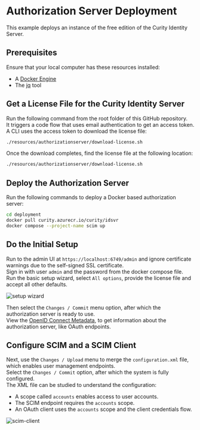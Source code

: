 # Authorization Server Deployment

This example deploys an instance of the free edition of the Curity Identity Server.

## Prerequisites

Ensure that your local computer has these resources installed:

- A [Docker Engine](https://docs.docker.com/engine/install)
- The [jq](https://jqlang.github.io/jq/download) tool

## Get a License File for the Curity Identity Server

Run the following command from the root folder of this GitHub repository.\
It triggers a code flow that uses email authentication to get an access token.\
A CLI uses the access token to download the license file:

```bash
./resources/authorizationserver/download-license.sh
```

Once the download completes, find the license file at the following location:

```bash
./resources/authorizationserver/download-license.sh
```

## Deploy the Authorization Server

Run the following commands to deploy a Docker based authorization server:

```bash
cd deployment
docker pull curity.azurecr.io/curity/idsvr
docker compose --project-name scim up
```

## Do the Initial Setup

Run to the admin UI at `https://localhost:6749/admin` and ignore certificate warnings due to the self-signed SSL certificate.\
Sign in with user `admin` and the password from the docker compose file.\
Run the basic setup wizard, select `All options`, provide the license file and accept all other defaults.

![setup wizard](setup-wizard.png)

Then select the `Changes / Commit` menu option, after which the authorization server is ready to use.\
View the [OpenID Connect Metadata](http://localhost:8443/oauth/v2/oauth-anonymous/.well-known/openid-configuration), to get information about the authorization server, like OAuth endpoints.

## Configure SCIM and a SCIM Client

Next, use the `Changes / Upload` menu to merge the `configuration.xml` file, which enables user management endpoints.\
Select the `Changes / Commit` option, after which the system is fully configured.\
The XML file can be studied to understand the configuration:

- A scope called `accounts` enables access to user accounts.
- The SCIM endpoint requires the  `accounts` scope.
- An OAuth client uses the `accounts` scope and the client credentials flow.

![scim-client](scim-client.png)
